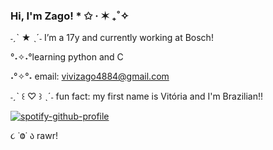 ### Hi, I'm Zago! * ✩ ‧ ✶ ₊˚✧

˗ˏˋ ★ ˎˊ˗ I’m a 17y and currently working at Bosch!

°˖✧˖°learning python and C

˖°✧°˖ email: vivizago4884@gmail.com

˗ˏˋ ꒰ ♡ ꒱ ˎˊ˗ fun fact: my first name is Vitória and I'm Brazilian!!



  [![spotify-github-profile](https://spotify-github-profile.vercel.app/api/view?uid=oa6t21miva2ezjd5bh4eydtu7&cover_image=true&theme=default&show_offline=true&background_color=121212&interchange=false&bar_color=b361b0&bar_color_cover=true)](https://github.com/kittinan/spotify-github-profile)




૮ ˙Ⱉ˙ ა rawr!
